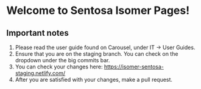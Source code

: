 # Welcome to Sentosa Isomer Pages!

## Important notes
1. Please read the user guide found on Carousel, under IT -> User Guides.
2. Ensure that you are on the staging branch. You can check on the dropdown under the big commits bar.
3. You can check your changes here: https://isomer-sentosa-staging.netlify.com/
4. After you are satisfied with your changes, make a pull request.
